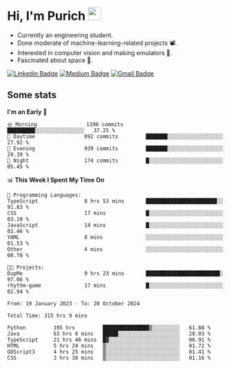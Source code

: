 <h1 align="left">Hi, I'm Purich
<img src="https://media.giphy.com/media/hvRJCLFzcasrR4ia7z/giphy.gif" width="30px"/></h1>

* Currently an engineering student.
* Done moderate of machine-learning-related projects :film_projector:.
* Interested in computer vision and making emulators :space_invader:.
* Fascinated about space :milky_way:.

[![Linkedin Badge](https://img.shields.io/badge/-Purich-blue?style=flat-square&logo=Linkedin&logoColor=white&link=https://www.linkedin.com/in/purich-siritip-16b3b3255/)](https://www.linkedin.com/in/purich-siritip-16b3b3255) [![Medium Badge](https://img.shields.io/badge/-@purich-gray?style=flat-square&labelColor=000000&logo=Medium&link=https://medium.com/@phuritsiritip)](https://medium.com/@phuritsiritip)
[![Gmail Badge](https://img.shields.io/badge/-mark.phurit@gmail.com-c14438?style=flat-square&logo=Gmail&logoColor=white&link=mailto:mark.phurit@gmail.com)](mailto:mark.phurit@gmail.com)

## Some stats

  
  <!--START_SECTION:waka-->
**I'm an Early 🐤** 

```text
🌞 Morning                1190 commits        █████████░░░░░░░░░░░░░░░░   37.25 % 
🌆 Daytime                892 commits         ███████░░░░░░░░░░░░░░░░░░   27.92 % 
🌃 Evening                939 commits         ███████░░░░░░░░░░░░░░░░░░   29.39 % 
🌙 Night                  174 commits         █░░░░░░░░░░░░░░░░░░░░░░░░   05.45 % 
```


📊 **This Week I Spent My Time On** 

```text
💬 Programming Languages: 
TypeScript               8 hrs 53 mins       ███████████████████████░░   91.83 % 
CSS                      17 mins             █░░░░░░░░░░░░░░░░░░░░░░░░   03.10 % 
JavaScript               14 mins             █░░░░░░░░░░░░░░░░░░░░░░░░   02.46 % 
YAML                     8 mins              ░░░░░░░░░░░░░░░░░░░░░░░░░   01.53 % 
Other                    4 mins              ░░░░░░░░░░░░░░░░░░░░░░░░░   00.70 % 

🐱‍💻 Projects: 
DupMe                    9 hrs 23 mins       ████████████████████████░   97.06 % 
rhythm-game              17 mins             █░░░░░░░░░░░░░░░░░░░░░░░░   02.94 % 
```


<!--END_SECTION:waka-->

  <!--START_SECTION:waka-simple-->

```text
From: 19 January 2023 - To: 20 October 2024

Total Time: 315 hrs 9 mins

Python         195 hrs         ███████████████▒░░░░░░░░░   61.88 %
Java           63 hrs 8 mins   █████░░░░░░░░░░░░░░░░░░░░   20.03 %
TypeScript     21 hrs 46 mins  █▓░░░░░░░░░░░░░░░░░░░░░░░   06.91 %
HTML           5 hrs 24 mins   ▒░░░░░░░░░░░░░░░░░░░░░░░░   01.72 %
GDScript3      4 hrs 25 mins   ▒░░░░░░░░░░░░░░░░░░░░░░░░   01.41 %
CSS            3 hrs 38 mins   ▒░░░░░░░░░░░░░░░░░░░░░░░░   01.16 %
```

<!--END_SECTION:waka-simple-->

  <!--![Anurag's GitHub stats](https://github-readme-stats.vercel.app/api?username=vikimark&show_icons=true&theme=gruvbox_light)-->
  
<!--
**vikimark/vikimark** is a ✨ _special_ ✨ repository because its `README.md` (this file) appears on your GitHub profile.

Here are some ideas to get you started:

- 🔭 I’m currently working on ...
- 🌱 I’m currently learning ...
- 👯 I’m looking to collaborate on ...
- 🤔 I’m looking for help with ...
- 💬 Ask me about ...
- 📫 How to reach me: ...
- 😄 Pronouns: ...
- ⚡ Fun fact: ...
-->
